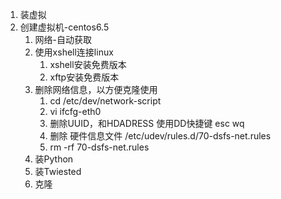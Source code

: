 1. 装虚拟
2. 创建虚拟机-centos6.5
	1. 网络-自动获取    
	2. 使用xshell连接linux
	    1. xshell安装免费版本
	    2. xftp安装免费版本
	3. 删除网络信息，以方便克隆使用
	    1. cd /etc/dev/network-script
	    2. vi ifcfg-eth0
	    3. 删除UUID，和HDADRESS 使用DD快捷键 esc wq
	    4. 删除 硬件信息文件 /etc/udev/rules.d/70-dsfs-net.rules
	    5. rm -rf 70-dsfs-net.rules
	4. 装Python
	5. 装Twiested
	6. 克隆
